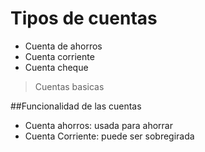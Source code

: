 # Tipos de cuentas

- Cuenta de ahorros
- Cuenta corriente
- Cuenta cheque

>Cuentas basicas

##Funcionalidad de las cuentas

- Cuenta ahorros: usada para ahorrar
- Cuenta Corriente: puede ser sobregirada

